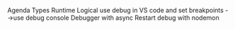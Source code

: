 Agenda
Types
  Runtime
  Logical
use debug in VS code and set breakpoints -->use debug console
Debugger with async
Restart debug with nodemon
